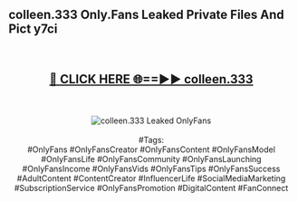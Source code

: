 <h2>colleen.333 Only.Fans Leaked Private Files And Pict y7ci</h2>
<br>
<div align="center">
<h2><a href="https://mediafiles.top/colleen.333" rel="nofollow">🔴 CLICK HERE 🌐==►► colleen.333</a></h2>
<br>
<br>
<a href="https://mediafiles.top/colleen.333" rel="nofollow" data-target="animated-image.originalLink"><img src="https://i.ibb.co.com/WyWwxjT/player-gif2.gif" alt="colleen.333 Leaked OnlyFans" style="max-width: 100%; display: inline-block;" data-target="animated-image.originalImage"></a>
<br><br>
#Tags:
<br>
#OnlyFans #OnlyFansCreator #OnlyFansContent #OnlyFansModel #OnlyFansLife #OnlyFansCommunity #OnlyFansLaunching #OnlyFansIncome #OnlyFansVids #OnlyFansTips #OnlyFansSuccess #AdultContent #ContentCreator #InfluencerLife #SocialMediaMarketing #SubscriptionService #OnlyFansPromotion #DigitalContent #FanConnect
</div>
<br>